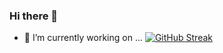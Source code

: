 ### Hi there 👋

<!--
**ldanielz/ldanielz** is a ✨ _special_ ✨ repository because its `README.md` (this file) appears on your GitHub profile.

Here are some ideas to get you started:

- 🔭 I’m currently working on ...
- 🌱 I’m currently learning ...
- 👯 I’m looking to collaborate on ...
- 🤔 I’m looking for help with ...
- 💬 Ask me about ...
- 📫 How to reach me: ...
- 😄 Pronouns: ...
- ⚡ Fun fact: ...
-->
- 🔭 I’m currently working on ...
[![GitHub Streak](http://github-readme-streak-stats.herokuapp.com?user=ldanielz&theme=react&hide_border=true&background=FFFFFF)](https://git.io/streak-stats)
